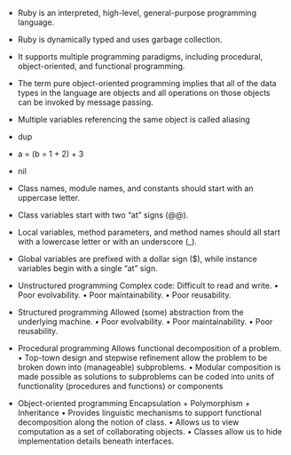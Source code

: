 - Ruby is an interpreted, high-level, general-purpose programming language.
- Ruby is dynamically typed and uses garbage collection.
- It supports multiple programming paradigms, including procedural, object-oriented, and functional programming.

- The term pure object-oriented programming implies that all of the data types in the language are objects and all operations on those objects can be invoked by message passing.
- Multiple variables referencing the same object is called aliasing
- dup

- a = (b = 1 + 2) + 3
- nil

- Class names, module names, and constants should start with an uppercase letter.
- Class variables start with two “at” signs (@@).
- Local variables, method parameters, and method names should all start with a lowercase letter or with an underscore (_).
- Global variables are prefixed with a dollar sign ($), while
instance variables begin with a single “at” sign.

- Unstructured programming
Complex code: Difficult to read and write.
• Poor evolvability.
• Poor maintainability.
• Poor reusability.
  
- Structured programming
Allowed (some) abstraction from the underlying machine.
• Poor evolvability.
• Poor maintainability.
• Poor reusability.


- Procedural programming
Allows functional decomposition of a problem.
• Top-town design and stepwise refinement allow the problem to be broken down into (manageable) subproblems.
• Modular composition is made possible as solutions to subproblems can be coded into units of functionality (procedures and functions) or components



- Object-oriented programming
Encapsulation + Polymorphism + Inheritance
• Provides linguistic mechanisms to support functional decomposition along the notion of class.
• Allows us to view computation as a set of collaborating objects.
• Classes allow us to hide implementation details beneath interfaces.

















